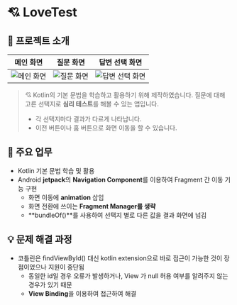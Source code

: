 # 💘 LoveTest
## 📖 프로젝트 소개
| 메인 화면 | 질문 화면 | 답변 선택 화면 |
|--|--|--|
| ![메인 화면](https://github.com/Wise-99/LoveTest/assets/90273263/480788f4-0dff-4a25-86e3-3fae55e45908) | ![질문 화면](https://github.com/Wise-99/LoveTest/assets/90273263/2d13a9d0-7b0f-4d41-a5a8-a4465c4c19c7) | ![답변 선택 화면](https://github.com/Wise-99/LoveTest/assets/90273263/15aa6ac8-827b-445e-8e64-e1c8e8575eda) |


> 💘 Kotlin의 기본 문법을 학습하고 활용하기 위해 제작하였습니다. 질문에 대해 고른 선택지로 **심리 테스트**를 해볼 수 있는 앱입니다.
> 
> -   각 선택지마다 결과가 다르게 나타납니다.
> -   이전 버튼이나 홈 버튼으로 화면 이동을 할 수 있습니다.

## 📄 주요 업무
- Kotlin 기본 문법 학습 및 활용
- Android **jetpack**의 **Navigation Component**를 이용하여 Fragment 간 이동 기능 구현
    - 화면 이동에 **animation** 삽입
    - 화면 전환에 쓰이는 **Fragment Manager를 생략**
    - **bundleOf()**를 사용하여 선택지 별로 다른 값을 결과 화면에 넘김

## 💡 문제 해결 과정
-   코틀린은 findViewById() 대신 kotlin extension으로 바로 접근이 가능한 것이 장점이었으나 지원이 중단됨
    -   동일한 id일 경우 오류가 발생하거나, View 가 null 허용 여부를 알려주지 않는 경우가 있기 때문
    -   **View Binding**을 이용하여 접근하여 해결
